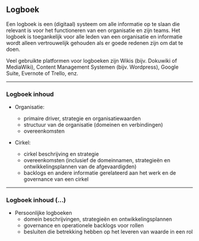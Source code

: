 ## Logboek

Een logboek is een (digitaal) systeem om alle informatie op te slaan die relevant is voor het functioneren van een organisatie en zijn teams. Het logboek is toegankelijk voor alle leden van een organisatie en informatie wordt alleen vertrouwelijk gehouden als er goede redenen zijn om dat te doen.

Veel gebruikte platformen voor logboeken zijn Wikis (bijv. Dokuwiki of MediaWiki), Content Management Systemen (bijv. Wordpress), Google Suite, Evernote of Trello, enz.

* * *

### Logboek inhoud

- Organisatie:
    
    - primaire driver, strategie en organisatiewaarden
    - structuur van de organisatie (domeinen en verbindingen)
    - overeenkomsten 

- Cirkel:
    
    - cirkel beschrijving en strategie
    - overeenkomsten (inclusief de domeinnamen, strategieën en ontwikkelingsplannen van de afgevaardigden)
    - backlogs en andere informatie gerelateerd aan het werk en de governance van een cirkel

* * *

### Logboek inhoud (...)

- Persoonlijke logboeken 
    - domein beschrijvingen, strategieën en ontwikkelingsplannen
    - governance en operationele backlogs voor rollen
    - besluiten die betrekking hebben op het leveren van waarde in een rol